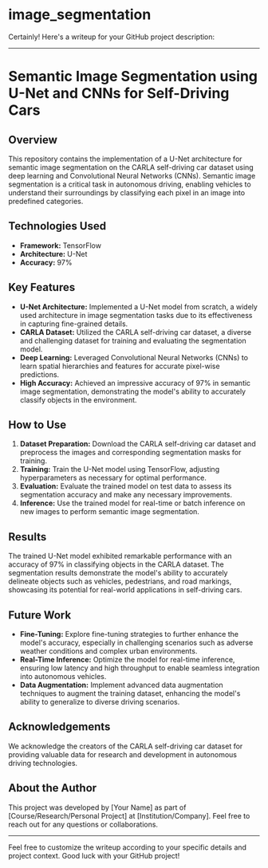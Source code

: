 # image_segmentation
Certainly! Here's a writeup for your GitHub project description:

---

# Semantic Image Segmentation using U-Net and CNNs for Self-Driving Cars

## Overview
This repository contains the implementation of a U-Net architecture for semantic image segmentation on the CARLA self-driving car dataset using deep learning and Convolutional Neural Networks (CNNs). Semantic image segmentation is a critical task in autonomous driving, enabling vehicles to understand their surroundings by classifying each pixel in an image into predefined categories.

## Technologies Used
- **Framework:** TensorFlow
- **Architecture:** U-Net
- **Accuracy:** 97%

## Key Features
- **U-Net Architecture:** Implemented a U-Net model from scratch, a widely used architecture in image segmentation tasks due to its effectiveness in capturing fine-grained details.
- **CARLA Dataset:** Utilized the CARLA self-driving car dataset, a diverse and challenging dataset for training and evaluating the segmentation model.
- **Deep Learning:** Leveraged Convolutional Neural Networks (CNNs) to learn spatial hierarchies and features for accurate pixel-wise predictions.
- **High Accuracy:** Achieved an impressive accuracy of 97% in semantic image segmentation, demonstrating the model's ability to accurately classify objects in the environment.

## How to Use
1. **Dataset Preparation:** Download the CARLA self-driving car dataset and preprocess the images and corresponding segmentation masks for training.
2. **Training:** Train the U-Net model using TensorFlow, adjusting hyperparameters as necessary for optimal performance.
3. **Evaluation:** Evaluate the trained model on test data to assess its segmentation accuracy and make any necessary improvements.
4. **Inference:** Use the trained model for real-time or batch inference on new images to perform semantic image segmentation.

## Results
The trained U-Net model exhibited remarkable performance with an accuracy of 97% in classifying objects in the CARLA dataset. The segmentation results demonstrate the model's ability to accurately delineate objects such as vehicles, pedestrians, and road markings, showcasing its potential for real-world applications in self-driving cars.

## Future Work
- **Fine-Tuning:** Explore fine-tuning strategies to further enhance the model's accuracy, especially in challenging scenarios such as adverse weather conditions and complex urban environments.
- **Real-Time Inference:** Optimize the model for real-time inference, ensuring low latency and high throughput to enable seamless integration into autonomous vehicles.
- **Data Augmentation:** Implement advanced data augmentation techniques to augment the training dataset, enhancing the model's ability to generalize to diverse driving scenarios.

## Acknowledgements
We acknowledge the creators of the CARLA self-driving car dataset for providing valuable data for research and development in autonomous driving technologies.

## About the Author
This project was developed by [Your Name] as part of [Course/Research/Personal Project] at [Institution/Company]. Feel free to reach out for any questions or collaborations.

---

Feel free to customize the writeup according to your specific details and project context. Good luck with your GitHub project!
